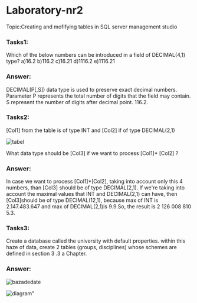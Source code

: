 # Laboratory-nr2
Topic:Creating and mofifying tables in SQL server management studio
### Tasks1:
Which of the below numbers can be introduced in a field of DECIMAL(4,1) type?
a)16.2  b)116.2  c)16.21  d)1116.2  e)1116.21
### Answer:
 DECIMAL(P[,S]) data type is used to preserve exact decimal numbers. Parameter P represents the total number of digits that
      the field may contain. S represent the number of digits after decimal point. 
      116.2.
### Tasks2:
[Col1] from the table is of type INT and [Col2] if of type DECIMAL(2,1)

![tabel](https://user-images.githubusercontent.com/43128425/45871494-51356d00-bd96-11e8-9cba-c147b826d070.jpg)
             
   What data type should be [Col3] if we want to process [Col1]* [Col2] ?
### Answer:
In case we want to process [Col1]*[Col2], taking into account only this 4 numbers, than [Col3] should 
      be of type DECIMAL(2,1). If we're taking into account  the maximal values that INT and DECIMAL(2,1) can
      have, then [Col3]should be of type DECIMAL(12,1), because max of INT is 2.147.483.647 and max of
      DECIMAL(2,1)is 9.9.So, the result is 2 126 008 810 5.3.
      
### Tasks3:
Create a database called the university with default properties. within this haze of
data, create 2 tables (groups, disciplines) whose schemes are defined in section 3 .3 a
Chapter.
### Answer:

![bazadedate](https://user-images.githubusercontent.com/43128425/45871872-2bf52e80-bd97-11e8-95a2-8f5dfd32d875.jpg)

![diagram](https://user-images.githubusercontent.com/43128425/45870449-92784d80-bd93-11e8-8f76-37e6c378d565.jpg)"

